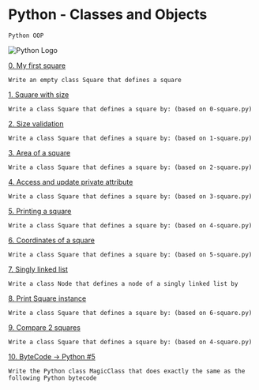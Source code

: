 # Python - Classes and Objects
    Python OOP
![Python Logo](https://unsplash.com/photos/ZIPFteu-R8k)

[0. My first square](https://github.com/Don-Alvin/alx-higher_level_programming/blob/main/0x06-python-classes/0-square.py)

    Write an empty class Square that defines a square

[1. Square with size](https://github.com/Don-Alvin/alx-higher_level_programming/blob/main/0x06-python-classes/1-square.py)

    Write a class Square that defines a square by: (based on 0-square.py)

[2. Size validation](https://github.com/Don-Alvin/alx-higher_level_programming/blob/main/0x06-python-classes/2-square.py)

    Write a class Square that defines a square by: (based on 1-square.py)

[3. Area of a square](https://github.com/Don-Alvin/alx-higher_level_programming/blob/main/0x06-python-classes/3-square.py)

    Write a class Square that defines a square by: (based on 2-square.py)

[4. Access and update private attribute](https://github.com/Don-Alvin/alx-higher_level_programming/blob/main/0x06-python-classes/4-square.py)

    Write a class Square that defines a square by: (based on 3-square.py)

[5. Printing a square](https://github.com/Don-Alvin/alx-higher_level_programming/blob/main/0x06-python-classes/5-square.py)

    Write a class Square that defines a square by: (based on 4-square.py)

[6. Coordinates of a square](https://github.com/Don-Alvin/alx-higher_level_programming/blob/main/0x06-python-classes/6-square.py)

    Write a class Square that defines a square by: (based on 5-square.py)

[7. Singly linked list](https://github.com/Don-Alvin/alx-higher_level_programming/blob/main/0x06-python-classes/100-singly_linked_list.py)

    Write a class Node that defines a node of a singly linked list by

[8. Print Square instance](https://github.com/Don-Alvin/alx-higher_level_programming/blob/main/0x06-python-classes/101-square.py)

    Write a class Square that defines a square by: (based on 6-square.py)

[9. Compare 2 squares](https://github.com/Don-Alvin/alx-higher_level_programming/blob/master/0x06-python-classes/102-square.py)

    Write a class Square that defines a square by: (based on 4-square.py)

[10. ByteCode -> Python #5](https://github.com/Don-Alvin/alx-higher_level_programming/blob/main/0x06-python-classes/103-magic_class.py)

    Write the Python class MagicClass that does exactly the same as the following Python bytecode

